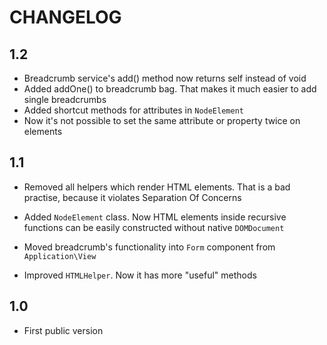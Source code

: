 CHANGELOG
=========

1.2
---
 
 * Breadcrumb service's add() method now returns self instead of void
 * Added addOne() to breadcrumb bag. That makes it much easier to add single breadcrumbs
 * Added shortcut methods for attributes in `NodeElement`
 * Now it's not possible to set the same attribute or property twice on elements

1.1
---

 * Removed all helpers which render HTML elements. 
   That is a bad practise, because it violates Separation Of Concerns

 * Added `NodeElement` class. 
   Now HTML elements inside recursive functions can be easily constructed without native `DOMDocument`
 
 * Moved breadcrumb's functionality into `Form` component from `Application\View`

 * Improved `HTMLHelper`. Now it has more "useful" methods
 
1.0
---

 * First public version